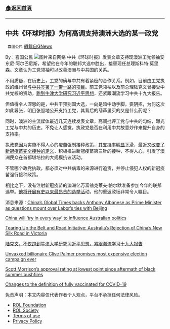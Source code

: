 ###  [:house:返回首頁](https://github.com/ourhimalayas/txt)
---


## 中共《环球时报》为何高调支持澳洲大选的某一政党
` 喜国公民` [轉載自GNews](https://gnews.org/zh-hans/2011856/)

By：喜国公民
![](https://assets.gnews.org/wp-content/uploads/2022/02/image-1527.png)图片来自网络
中共《环球时报》发表文章支持现澳洲工党领袖安东尼·阿尔巴尼斯，希望他在今年的联邦大选中胜出，接替现任总理斯科特·莫里森。文章认为工党领袖可以改善澳洲与中共国的关系。

不用质疑，在历史上，工党的确与中共有着紧密的合作关系。例如，目前由工党执政的维州曾[与中共签署了一带一路的项目](https://www.internationalaffairs.org.au/australianoutlook/tearing-up-the-belt-and-road-initiative-australias-rejection-of-chinas-new-silk-road-in-victoria/)。前工党领袖以及前总理陆克文曾接受中共党校的资助，[跑到牛津大学研究习近平思想](https://twitter.com/vanessa_zhanguk/status/989592642748141570)，还紧跟潮流学习中共十九大报告。

但值得令人深思的是，中共干预别国大选，一向是暗中动手脚，耍阴招，为何这次如此嚣张，明目张胆地公开支持工党，其背后的葫芦里买的又是什么药呢？

同时，澳洲的主流媒体最近几天连续发表文章，高调批评工党与中共的勾结，曝光工党与中共的历史。不免让人感觉，执政党是否在利用中共故意炒作来提升自身的支持率。

执政党因为实施不得人心的疫苗强制接种政策，[其支持率明显下滑](https://www.theguardian.com/australia-news/2021/nov/09/scott-morrisons-approval-rating-at-lowest-point-since-aftermath-of-black-summer-bushfires)，最近又[改变了新冠疫苗完全接种的定义](https://www.servicesaustralia.gov.au/changes-to-definition-fully-vaccinated-for-covid-19)，积极推进新冠疫苗第三针的接种，不得人心，引发了澳洲民众在首都堪培拉的大规模抗议活动。

不管哪个政党执政，都必须对中共病毒的来源进行追责，并停止侵犯人权的新冠疫苗强行接种政策。

相比之下，没有注射新冠疫苗的澳洲亿万富翁克莱夫·帕尔默准备参加今年的联邦选举。[他将开展有史以来最昂贵的选举活](https://www.brisbanetimes.com.au/national/queensland/unvaxxed-billionaire-clive-palmer-promises-most-expensive-election-campaign-ever-20220119-p59ph4.html)动。他的重返政坛非常令人瞩目。

消息来源：[China’s Global Times backs Anthony Albanese as Prime Minister as questions mount over Labor’s ties with Beijing](https://www.skynews.com.au/australia-news/politics/chinas-global-times-backs-anthony-albanese-as-prime-minister-as-questions-mount-over-labors-ties-with-beijing/news-story/2c0f4226a802df781026bcd967ca9f25)

[China will ‘try in every way’ to influence Australian politics](https://www.skynews.com.au/opinion/andrew-bolt/china-will-try-in-every-way-to-influence-australian-politics/video/ab56c848968db623619b19b666312eb9)

[Tearing Up the Belt and Road Initiative: Australia’s Rejection of China’s New Silk Road in Victoria](https://www.internationalaffairs.org.au/australianoutlook/tearing-up-the-belt-and-road-initiative-australias-rejection-of-chinas-new-silk-road-in-victoria/)

[陆克文，不仅跑到牛津大学研究习近平思想，紧跟潮流学习十九大报告](https://twitter.com/vanessa_zhanguk/status/989592642748141570)

[Unvaxxed billionaire Clive Palmer promises most expensive election campaign ever](https://www.brisbanetimes.com.au/national/queensland/unvaxxed-billionaire-clive-palmer-promises-most-expensive-election-campaign-ever-20220119-p59ph4.html)

[Scott Morrison’s approval rating at lowest point since aftermath of black summer bushfires](https://www.theguardian.com/australia-news/2021/nov/09/scott-morrisons-approval-rating-at-lowest-point-since-aftermath-of-black-summer-bushfires)

[Changes to the definition of fully vaccinated for COVID-19](https://www.servicesaustralia.gov.au/changes-to-definition-fully-vaccinated-for-covid-19)

 

免责声明：本文内容仅代表作者个人观点，平台不承担任何法律风险。

- [ROL Foundation](https://rolfoundation.org/)
- [ROL Society](https://rolsociety.org/)
- [Terms of use](https://gnews.org/terms-of-use-3/)
- [Privacy Policy](https://gnews.org/privacy-policy/)
